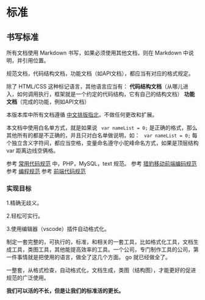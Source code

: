 # 标准

## 书写标准

所有文档使用 Markdown 书写，如果必须使用其他文档，则在 Markdown 中说明，并引用位置。

规范文档，代码结构文档，功能文档（如API文档），都应当有对应的格式规定。

除了 HTML/CSS 这种标记语言，其他语言应当有：
**代码结构文档**（从哪儿进入，如何调用执行，框架就是一个约定的代码结构，它有自己的结构文档）
**功能文档**（完成的功能，例如API文档）

本版本库中所有文档遵循 [中文排版指北](https://github.com/mzlogin/chinese-copywriting-guidelines)，不做任何更改和扩展。

本文档中使用白名单方式，就是如果说 ``  var nameList = 0; `` 是正确的格式，那么其他所有的都是不正确的，并且只对白名单做说明，如： ``  var nameList = 0; `` 每个独立含义字符间，都应当空格，变量命名遵守小驼峰命名方式，如果是顶层结构 var 距离边线空俩格。

参考 [常用代码规范](git@github.com:niaiwomattt/coding-style.git) 中，PHP，MySQL，text 规范。
参考 [猎豹移动前端编码规范](https://github.com/bh-lay/fe-standards)
参考 [编程规范](https://github.com/cjhgit/code)
参考 [前端代码规范](https://github.com/vczero/codeFE)
### 实现目标

1.精确无歧义。

2.轻松可实行。

3.使用编辑器（vscode）插件自动格式化。

制定一套完整的，可执行的，标准，和相关的一套工具，比如格式化工具，文档生成工具，类图工具，其他能提高效率的工具。一个公司，专门制作工具的公司，第一件事情就是把使用的语言，做全了这几个方面。 go 就已经做全了。

一整套，从格式检查，自动格式化，文档生成，类图（结构图），才能更好的促进规范的广泛使用。

**我们可以活的不长，但是让我们的标准活的更长。**